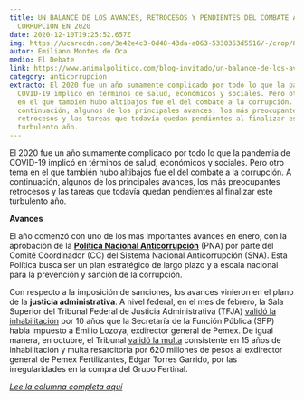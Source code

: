 ```yaml
---
title: UN BALANCE DE LOS AVANCES, RETROCESOS Y PENDIENTES DEL COMBATE A LA
  CORRUPCIÓN EN 2020
date: 2020-12-10T19:25:52.657Z
img: https://ucarecdn.com/3e42e4c3-0d48-43da-a063-5330353d5516/-/crop/896x635/5,0/-/preview/
autor: Emiliano Montes de Oca
medio: El Debate
link: https://www.animalpolitico.com/blog-invitado/un-balance-de-los-avances-retrocesos-y-pendientes-del-combate-a-la-corrupcion-en-2020/
category: anticorrupcion
extracto: El 2020 fue un año sumamente complicado por todo lo que la pandemia de
  COVID-19 implicó en términos de salud, económicos y sociales. Pero otro tema
  en el que también hubo altibajos fue el del combate a la corrupción. A
  continuación, algunos de los principales avances, los más preocupantes
  retrocesos y las tareas que todavía quedan pendientes al finalizar este
  turbulento año.
---
```

El 2020 fue un año sumamente complicado por todo lo que la pandemia de COVID-19 implicó en términos de salud, económicos y sociales. Pero otro tema en el que también hubo altibajos fue el del combate a la corrupción. A continuación, algunos de los principales avances, los más preocupantes retrocesos y las tareas que todavía quedan pendientes al finalizar este turbulento año.

**Avances**

El año comenzó con uno de los más importantes avances en enero, con la aprobación de la **[Política Nacional Anticorrupción](<https://www.sesna.gob.mx/politica-nacional-anticorrupcion/#:~:text=La%20Pol%C3%ADtica%20Nacional%20Anticorrupci%C3%B3n%20(PNA,de%20la%20corrupci%C3%B3n%20en%20M%C3%A9xico.>)** (PNA) por parte del Comité Coordinador (CC) del Sistema Nacional Anticorrupción (SNA). Esta Política busca ser un plan estratégico de largo plazo y a escala nacional para la prevención y sanción de la corrupción.

Con respecto a la imposición de sanciones, los avances vinieron en el plano de la **justicia administrativa**. A nivel federal, en el mes de febrero, la Sala Superior del Tribunal Federal de Justicia Administrativa (TFJA) [validó la inhabilitación](https://www.gob.mx/sfp/es/articulos/tribunal-confirma-validez-de-sancion-impuesta-por-funcion-publica-a-emilio-lozoya-ex-director-general-de-pemex-234052?idiom=es) por 10 años que la Secretaría de la Función Pública (SFP) había impuesto a Emilio Lozoya, exdirector general de Pemex. De igual manera, en octubre, el Tribunal [validó la multa](https://www.gob.mx/sfp/es/articulos/funcion-publica-logra-confirmar-sancion-millonaria-contra-ex-director-de-pemex-fertilizantes-254302?idiom=es) consistente en 15 años de inhabilitación y multa resarcitoria por 620 millones de pesos al exdirector general de Pemex Fertilizantes, Edgar Torres Garrido, por las irregularidades en la compra del Grupo Fertinal.

*[Lee la columna completa aquí](https://www.animalpolitico.com/blog-invitado/un-balance-de-los-avances-retrocesos-y-pendientes-del-combate-a-la-corrupcion-en-2020/)*